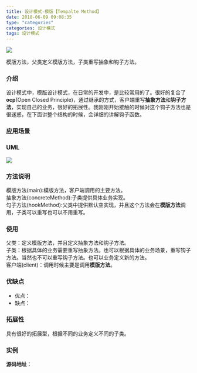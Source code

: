 ```yaml
---
title: 设计模式-模版【Tempalte Method】
date: 2018-06-09 09:08:35
type: "categories"
categories: 设计模式
tags: 设计模式
---
```


![](img/index-page-img/设计模式.png)

模版方法，父类定义模版方法，子类重写抽象和钩子方法。

<!-- more -->


### 介绍
设计模式中，模版设计模式，在日常的开发中，是比较常用的了。很好的复合了**ocp**(Open Closed Principle)，通过继承的方式，客户端重写**抽象方法**和**钩子方法**，实现自己的业务，很好的拓展性。我刚刚开始接触的时候对这个钩子方法也是很迷惑，在下面讲整个结构的时候，会详细的讲解钩子函数。


### 应用场景


### UML

![](img/设计模式-模版方法Template/模版设计模式UML.png)


### 方法说明	

模版方法(main):模版方法，客户端调用的主要方法。		
抽象方法(concreteMethod):子类提供具体业务实现。		
勾子方法(hookMethod):父类中提供默认空实现，并且这个方法会在**模版方法**调用，子类可以重写也可以不用重写。


### 使用	

父类：定义模版方法，并且定义抽象方法和钩子方法。		
子类：根据具体的业务需要重写抽象方法。也可以根据具体的业务场景，重写钩子方法。当然也不可以重写钩子方法。也可以业务定义新的方法。		
客户端(client)：调用时候主要是调用**模版方法**。


### 优缺点
* 优点：
* 缺点：


### 拓展性
具有很好的拓展型，根据不同的业务定义不同的子类。


### 实例


**源码地址**：

